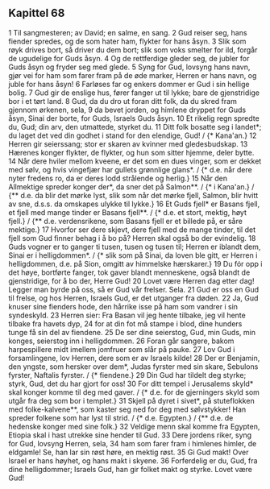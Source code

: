 ## Kapittel 68

1 Til sangmesteren; av David; en salme, en sang.
2 Gud reiser seg, hans fiender spredes, og de som hater ham, flykter for hans åsyn.
3 Slik som røyk drives bort, så driver du dem bort; slik som voks smelter for ild, forgår de ugudelige for Guds åsyn.
4 Og de rettferdige gleder seg, de jubler for Guds åsyn og fryder seg med glede.
5 Syng for Gud, lovsyng hans navn, gjør vei for ham som farer fram på de øde marker, Herren er hans navn, og juble for hans åsyn!
6 Farløses far og enkers dommer er Gud i sin hellige bolig.
7 Gud gir de enslige hus, fører fanger ut til lykke; bare de gjenstridige bor i et tørt land.
8 Gud, da du dro ut foran ditt folk, da du skred fram gjennom ørkenen, sela,
9 da bevet jorden, og himlene dryppet for Guds åsyn, Sinai der borte, for Guds, Israels Guds åsyn.
10 Et rikelig regn spredte du, Gud; din arv, den utmattede, styrket du.
11 Ditt folk bosatte seg i landet*; du laget det ved din godhet i stand for den elendige, Gud! / {* Kana'an.}
12 Herren gir seierssang; stor er skaren av kvinner med gledesbudskap.
13 Hærenes konger flykter, de flykter, og hun som sitter hjemme, deler bytte.
14 Når dere hviler mellom kveene, er det som en dues vinger, som er dekket med sølv, og hvis vingefjær har gullets grønnlige glans*. / {* d.e. når dere nyter fredens ro, da er deres lodd strålende og herlig.}
15 Når den Allmektige spreder konger der*, da sner det på Salmon**. / {* i Kana'an.} / {** d.e. da blir det mørke lyst, slik som når det mørke fjell, Salmon, blir hvitt av sne, d.s.s. da omskapes ulykke til lykke.}
16 Et Guds fjell* er Basans fjell, et fjell med mange tinder er Basans fjell**. / {* d.e. et stort, mektig, høyt fjell.} / {** d.e. verdensrikene, som Basans fjell er et billede på, er såre mektige.}
17 Hvorfor ser dere skjevt, dere fjell med de mange tinder, til det fjell som Gud finner behag i å bo på? Herren skal også bo der evindelig.
18 Guds vogner er to ganger ti tusen, tusen og tusen til; Herren er iblandt dem, Sinai er i helligdommen*. / {* slik som på Sinai, da loven ble gitt, er Herren i helligdommen, d.e. på Sion, omgitt av himmelske hærskarer.}
19 Du fór opp i det høye, bortførte fanger, tok gaver blandt menneskene, også blandt de gjenstridige, for å bo der, Herre Gud!
20 Lovet være Herren dag etter dag! Legger man byrde på oss, så er Gud vår frelser. Sela.
21 Gud er oss en Gud til frelse, og hos Herren, Israels Gud, er det utganger fra døden.
22 Ja, Gud knuser sine fienders hode, den hårrike isse på ham som vandrer i sin syndeskyld.
23 Herren sier: Fra Basan vil jeg hente tilbake, jeg vil hente tilbake fra havets dyp,
24 for at din fot må stampe i blod, dine hunders tunge få sin del av fiendene.
25 De ser dine seierstog, Gud, min Guds, min konges, seierstog inn i helligdommen.
26 Foran går sangere, bakom harpespillere midt imellem jomfruer som slår på pauke.
27 Lov Gud i forsamlingene, lov Herren, dere som er av Israels kilde!
28 Der er Benjamin, den yngste, som hersker over dem*, Judas fyrster med sin skare, Sebulons fyrster, Naftalis fyrster. / {* fiendene.}
29 Din Gud har tildelt deg styrke; styrk, Gud, det du har gjort for oss!
30 For ditt tempel i Jerusalems skyld* skal konger komme til deg med gaver. / {* d.e. for de gjerningers skyld som utgår fra deg som bor i templet.}
31 Skjell på dyret i sivet*, på stuteflokken med folke-kalvene**, som kaster seg ned for deg med sølvstykker! Han spreder folkene som har lyst til strid. / {* d.e. Egypten.} / {** d.e. de hedenske konger med sine folk.}
32 Veldige menn skal komme fra Egypten, Etiopia skal i hast utrekke sine hender til Gud.
33 Dere jordens riker, syng for Gud, lovsyng Herren, sela,
34 ham som farer fram i himlenes himler, de eldgamle! Se, han lar sin røst høre, en mektig røst.
35 Gi Gud makt! Over Israel er hans høyhet, og hans makt i skyene.
36 Forferdelig er du, Gud, fra dine helligdommer; Israels Gud, han gir folket makt og styrke. Lovet være Gud!
